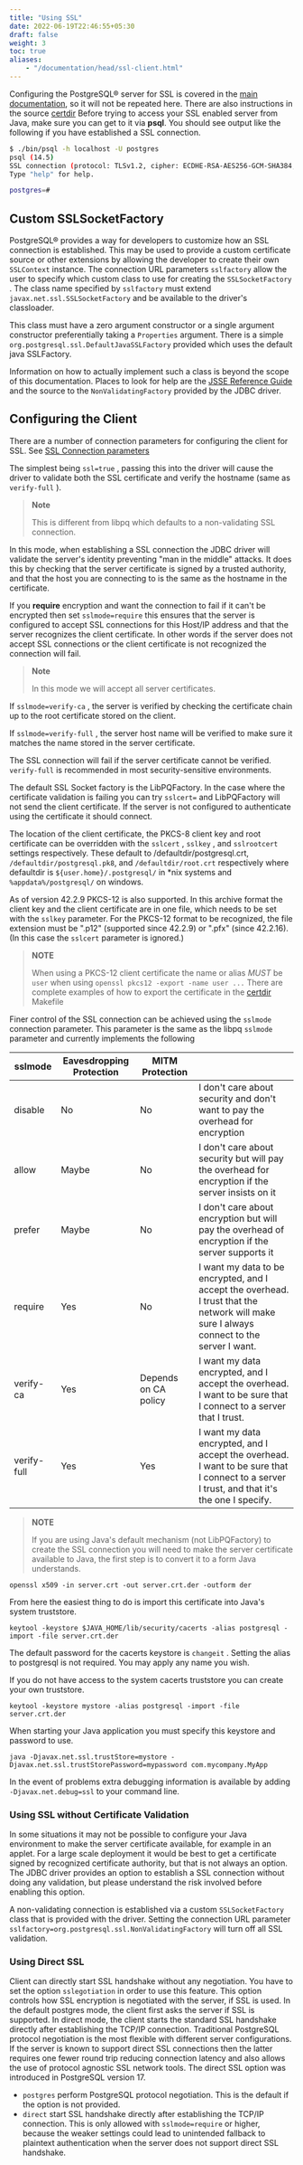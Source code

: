 ```yaml
---
title: "Using SSL"
date: 2022-06-19T22:46:55+05:30
draft: false
weight: 3
toc: true
aliases:
    - "/documentation/head/ssl-client.html"
---
```


Configuring the PostgreSQL® server for SSL is covered in the [main documentation](https://www.postgresql.org/docs/current/ssl-tcp.html), so it will not be repeated here. There are also instructions in the source [certdir](https://github.com/pgjdbc/pgjdbc/tree/master/certdir)
Before trying to access your SSL enabled server from Java, make sure
you can get to it via **psql**. You should see output like the following
if you have established a SSL  connection.

```bash
$ ./bin/psql -h localhost -U postgres
psql (14.5)
SSL connection (protocol: TLSv1.2, cipher: ECDHE-RSA-AES256-GCM-SHA384, bits: 256, compression: off)
Type "help" for help.

postgres=#
```

## Custom SSLSocketFactory

PostgreSQL® provides a way for developers to customize how an SSL connection is established. This may be used to provide
a custom certificate source or other extensions by allowing the developer to create their own `SSLContext` instance.
The connection URL parameters `sslfactory` allow the user to specify which custom class to use for creating the 
`SSLSocketFactory` . The class name specified by `sslfactory` must extend `javax.net.ssl.SSLSocketFactory` and be 
available to the driver's classloader.

This class must have a zero argument constructor or a single argument constructor preferentially taking
a `Properties` argument. There is a simple `org.postgresql.ssl.DefaultJavaSSLFactory` provided which uses the
default java SSLFactory.

Information on how to actually implement such a class is beyond the scope of this documentation. Places to look for help
are the [JSSE Reference Guide](https://docs.oracle.com/javase/8/docs/technotes/guides/security/jsse/JSSERefGuide.html)
and the source to the `NonValidatingFactory` provided by the JDBC driver.

## Configuring the Client

There are a number of connection parameters for configuring the client for SSL. See [SSL Connection parameters](/documentation/use/#connection-parameters/)

The simplest being `ssl=true` , passing this into the driver will cause the driver to validate both the SSL certificate
and verify the hostname (same as `verify-full` ).

> **Note**
>
> This is different from libpq which defaults to a non-validating SSL connection.

In this mode, when establishing a SSL connection the JDBC driver will validate the server's identity preventing 
"man in the middle" attacks. It does this by checking that the server certificate is signed by a trusted authority, 
and that the host you are connecting to is the same as the hostname in the certificate.

If you **require** encryption and want the connection to fail if it can't be encrypted then set `sslmode=require` 
this ensures that the server is configured to accept SSL connections for this Host/IP address and that the server recognizes 
the client certificate. In other words if the server does not accept SSL connections or the client certificate is not 
recognized the connection will fail.

> **Note**
>
> In this mode we will accept all server certificates.

If `sslmode=verify-ca` , the server is verified by checking the certificate chain up to the root certificate stored on the client.

If `sslmode=verify-full` , the server host name will be verified to make sure it matches the name stored in the server certificate.

The SSL connection will fail if the server certificate cannot be verified. `verify-full` is recommended in most 
security-sensitive environments.

The default SSL Socket factory is the LibPQFactory. In the case where the certificate validation is failing you can 
try `sslcert=` and LibPQFactory will not send the client certificate. If the server is not configured to authenticate 
using the certificate it should connect.

The location of the client certificate, the PKCS-8 client key and root certificate can be overridden with the `sslcert` , 
`sslkey` , and `sslrootcert` settings respectively. These default to /defaultdir/postgresql.crt, `/defaultdir/postgresql.pk8`,
and `/defaultdir/root.crt` respectively where defaultdir is `${user.home}/.postgresql/` in *nix systems and `%appdata%/postgresql/` 
on windows.

As of version 42.2.9 PKCS-12 is also supported. In this archive format the client key and the client certificate are in 
one file, which needs to be set with the `sslkey` parameter. For the PKCS-12 format to be recognized, the file extension 
must be ".p12" (supported since 42.2.9) or ".pfx" (since 42.2.16). (In this case the `sslcert` parameter is ignored.)

> **NOTE**
>
> When using a PKCS-12 client certificate the name or alias *MUST* be `user` when using `openssl pkcs12 -export -name user ...`
There are complete examples of how to export the certificate in the [certdir](https://raw.githubusercontent.com/pgjdbc/pgjdbc/master/certdir/Makefile) Makefile

Finer control of the SSL connection can be achieved using the `sslmode` connection parameter.
This parameter is the same as the libpq `sslmode` parameter and currently implements the
following

|sslmode|Eavesdropping Protection|MITM Protection||
|---|---|---|---|
|disable|No |No|I don't care about security and don't want to pay the overhead for encryption|
|allow|Maybe |No|I don't care about security but will pay the overhead for encryption if the server insists on it|
|prefer|Maybe|No|I don't care about encryption but will pay the overhead of encryption if the server supports it|
|require|Yes |No|I want my data to be encrypted, and I accept the overhead. I trust that the network will make sure I always connect to the server I want.|
|verify-ca|Yes|Depends on CA policy|I want my data encrypted, and I accept the overhead. I want to be sure that I connect to a server that I trust.|
|verify-full|Yes |Yes|I want my data encrypted, and I accept the overhead. I want to be sure that I connect to a server I trust, and that it's the one I specify.|

> **NOTE**
>
> If you are using Java's default mechanism (not LibPQFactory) to create the SSL connection you will need to make the server certificate available to Java, the first step is to convert it to a form Java understands.

 `openssl x509 -in server.crt -out server.crt.der -outform der`

From here the easiest thing to do is import this certificate into Java's system truststore.

 `keytool -keystore $JAVA_HOME/lib/security/cacerts -alias postgresql -import -file server.crt.der`

The default password for the cacerts keystore is `changeit` . Setting the alias to postgresql is not required.  You may apply any name you wish.

If you do not have access to the system cacerts truststore you can create your own truststore.

 `keytool -keystore mystore -alias postgresql -import -file server.crt.der`

When starting your Java application you must specify this keystore and password to use.

 `java -Djavax.net.ssl.trustStore=mystore -Djavax.net.ssl.trustStorePassword=mypassword com.mycompany.MyApp`

In the event of problems extra debugging information is available by adding `-Djavax.net.debug=ssl` to your command line.

### Using SSL without Certificate Validation

In some situations it may not be possible to configure your Java environment to make the server certificate available, for example in an applet. For a large scale deployment it would be best to get a certificate signed by recognized
certificate authority, but that is not always an option. The JDBC driver provides an option to establish a SSL connection without doing any validation, but please understand the risk involved before enabling this option.

A non-validating connection is established via a custom `SSLSocketFactory` class that is provided with the driver. Setting the connection URL parameter `sslfactory=org.postgresql.ssl.NonValidatingFactory` will turn off all SSL validation.

### Using Direct SSL

Client can directly start SSL handshake without any negotiation. You have to set the option `sslegotiation` in order to use this feature. This option controls how SSL encryption is negotiated with the server, if SSL is used. 
In the default postgres mode, the client first asks the server if SSL is supported. In direct mode, the client starts the standard SSL handshake directly after establishing the TCP/IP connection. 
Traditional PostgreSQL protocol negotiation is the most flexible with different server configurations. If the server is known to support direct SSL connections then the latter requires one fewer round trip reducing connection latency and 
also allows the use of protocol agnostic SSL network tools. The direct SSL option was introduced in PostgreSQL version 17.

* `postgres` perform PostgreSQL protocol negotiation. This is the default if the option is not provided.
* `direct` start SSL handshake directly after establishing the TCP/IP connection. This is only allowed with `sslmode=require` or higher, because the weaker settings could lead to unintended fallback to plaintext authentication when the server does not support direct SSL handshake.
